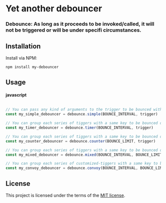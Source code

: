 # Yet another debouncer

### Debounce: As long as it proceeds to be invoked/called, it will not be triggered or will be under specifi circumstances.

## Installation
Install via NPM:

```bash
npm install my-debouncer

```

## Usage

#### javascript

```javascript

// You can pass any kind of arguments to the trigger to be bounced with simple-debouncer.
const my_simple_debouncer = debounce.simple(BOUNCE_INTERVAL, trigger)

// You can group each series of tiggers with a same key to be bounced during a specific interval with timer-debouncer.
const my_timer_debouncer = debounce.timer(BOUNCE_INTERVAL, trigger)

// You can group each series of tiggers with a same key to be bounced during over the specific limit with counter-debouncer.
const my_counter_debouncer = debounce.counter(BOUNCE_LIMIT, trigger)

// You can group each series of tiggers with a same key to be bounced over the mixed circumstances with mixed-debouncer.
const my_mixed_debouncer = debounce.mixed(BOUNCE_INTERVAL, BOUNCE_LIMIT, trigger)

// You can group each series of customized-tiggers with a same key to be bounced over the mixed circumstances with convoy-debouncer.
const my_convoy_debouncer = debounce.convoy(BOUNCE_INTERVAL, BOUNCE_LIMIT, trigger)


```

## License

This project is licensed under the terms of the
[MIT license](/LICENSE).